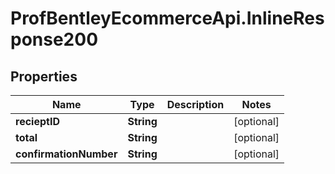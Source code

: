 # ProfBentleyEcommerceApi.InlineResponse200

## Properties
Name | Type | Description | Notes
------------ | ------------- | ------------- | -------------
**recieptID** | **String** |  | [optional] 
**total** | **String** |  | [optional] 
**confirmationNumber** | **String** |  | [optional] 
